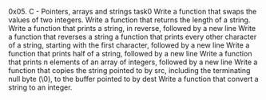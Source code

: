 0x05. C - Pointers, arrays and strings task0
Write a function that swaps the values of two integers.
Write a function that returns the length of a string.
Write a function that prints a string, in reverse, followed by a new line
Write a function that reverses a string
a function that prints every other character of a string, starting with the first character, followed by a new line
Write a function that prints half of a string, followed by a new line
Write a function that prints n elements of an array of integers, followed by a new line
Write a function that copies the string pointed to by src, including the terminating null byte (\0), to the buffer pointed to by dest
Write a function that convert a string to an integer.

